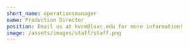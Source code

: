 ```yaml
---
short_name: operationsmanager
name: Production Director
position: Email us at kvcm@lavc.edu for more information!
image: /assets/images/staff/staff.png
---
```

